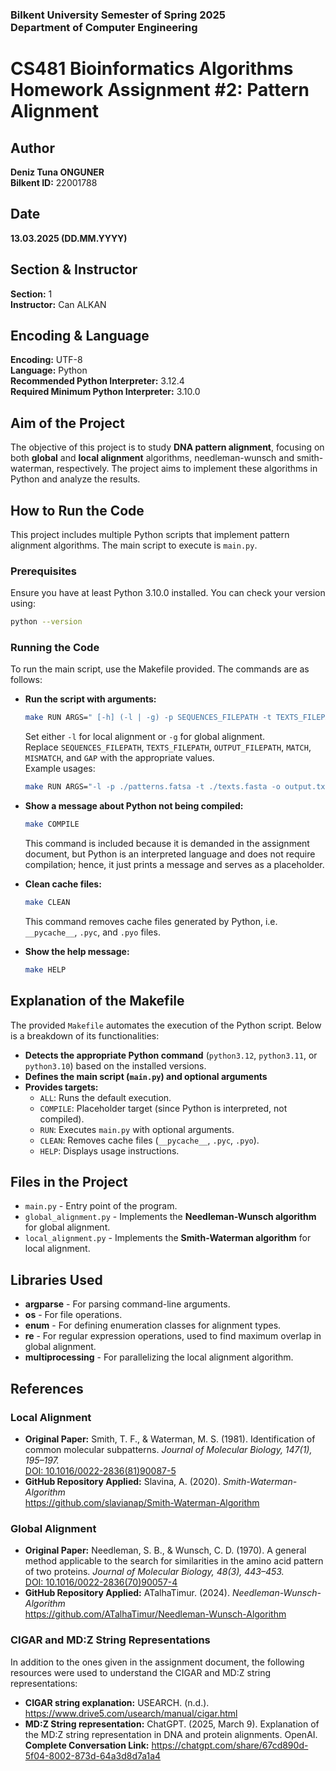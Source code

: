 ### Bilkent University Semester of Spring 2025<br/>Department of Computer Engineering
# CS481 Bioinformatics Algorithms<br/>Homework Assignment #2: Pattern Alignment

## Author
**Deniz Tuna ONGUNER**  
**Bilkent ID:** 22001788  

## Date
**13.03.2025 (DD.MM.YYYY)**

## Section & Instructor
**Section:** 1  
**Instructor:** Can ALKAN  

## Encoding & Language
**Encoding:** UTF-8  
**Language:** Python  
**Recommended Python Interpreter:** 3.12.4  
**Required Minimum Python Interpreter:** 3.10.0

## Aim of the Project
The objective of this project is to study **DNA pattern alignment**, focusing on both **global** and **local alignment** algorithms,
needleman-wunsch and smith-waterman, respectively. The project aims to implement these algorithms in Python and analyze the results.

## How to Run the Code
This project includes multiple Python scripts that implement pattern alignment algorithms. The main script to execute is `main.py`.

### Prerequisites
Ensure you have at least Python 3.10.0 installed. You can check your version using:
```sh
python --version
```

### Running the Code
To run the main script, use the Makefile provided. The commands are as follows:

- **Run the script with arguments:**
  ```sh
  make RUN ARGS=" [-h] (-l | -g) -p SEQUENCES_FILEPATH -t TEXTS_FILEPATH -o OUTPUT_FILEPATH -s MATCH MISMATCH GAP "
  ```
  Set either `-l` for local alignment or `-g` for global alignment.<br/>
  Replace `SEQUENCES_FILEPATH`, `TEXTS_FILEPATH`, `OUTPUT_FILEPATH`, `MATCH`, `MISMATCH`, and `GAP` with the appropriate values.<br/>
  Example usages:
  ```sh
  make RUN ARGS="-l -p ./patterns.fatsa -t ./texts.fasta -o output.txt -s 1 -1 -2"
  ```

- **Show a message about Python not being compiled:**
  ```sh
  make COMPILE
  ```
  This command is included because it is demanded in the assignment document, but Python is an interpreted language and does not require compilation; hence, it just prints a message and serves as a placeholder.


- **Clean cache files:**
  ```sh
  make CLEAN
  ```
  This command removes cache files generated by Python, i.e. `__pycache__`, `.pyc`, and `.pyo` files.


- **Show the help message:**
  ```sh
  make HELP
  ```

## Explanation of the Makefile
The provided `Makefile` automates the execution of the Python script. Below is a breakdown of its functionalities:

- **Detects the appropriate Python command** (`python3.12`, `python3.11`, or `python3.10`) based on the installed versions.
- **Defines the main script (`main.py`) and optional arguments**
- **Provides targets:**
  - `ALL`: Runs the default execution.
  - `COMPILE`: Placeholder target (since Python is interpreted, not compiled).
  - `RUN`: Executes `main.py` with optional arguments.
  - `CLEAN`: Removes cache files (`__pycache__`, `.pyc`, `.pyo`).
  - `HELP`: Displays usage instructions.

## Files in the Project
- `main.py` - Entry point of the program.
- `global_alignment.py` - Implements the **Needleman-Wunsch algorithm** for global alignment.
- `local_alignment.py` - Implements the **Smith-Waterman algorithm** for local alignment.

## Libraries Used
- **argparse** - For parsing command-line arguments.
- **os** - For file operations.
- **enum** - For defining enumeration classes for alignment types.
- **re** - For regular expression operations, used to find maximum overlap in global alignment.
- **multiprocessing** - For parallelizing the local alignment algorithm.

## References
### Local Alignment
- **Original Paper:** Smith, T. F., & Waterman, M. S. (1981). Identification of common molecular subpatterns. *Journal of Molecular Biology, 147(1), 195–197.*  
  [DOI: 10.1016/0022-2836(81)90087-5](https://doi.org/10.1016/0022-2836(81)90087-5)
- **GitHub Repository Applied:** Slavina, A. (2020). *Smith-Waterman-Algorithm*  
  https://github.com/slavianap/Smith-Waterman-Algorithm

### Global Alignment
- **Original Paper:** Needleman, S. B., & Wunsch, C. D. (1970). A general method applicable to the search for similarities in the amino acid pattern of two proteins. *Journal of Molecular Biology, 48(3), 443–453.*  
  [DOI: 10.1016/0022-2836(70)90057-4](https://doi.org/10.1016/0022-2836(70)90057-4)
- **GitHub Repository Applied:** ATalhaTimur. (2024). *Needleman-Wunsch-Algorithm*  
  https://github.com/ATalhaTimur/Needleman-Wunsch-Algorithm

### CIGAR and MD:Z String Representations
In addition to the ones given in the assignment document, the following resources were used to understand the CIGAR and MD:Z string representations:
- **CIGAR string explanation:** USEARCH. (n.d.). https://www.drive5.com/usearch/manual/cigar.html
- **MD:Z String representation:** ChatGPT. (2025, March 9). Explanation of the MD:Z string representation in DNA and protein alignments. OpenAI.
  **Complete Conversation Link:** https://chatgpt.com/share/67cd890d-5f04-8002-873d-64a3d8d7a1a4
